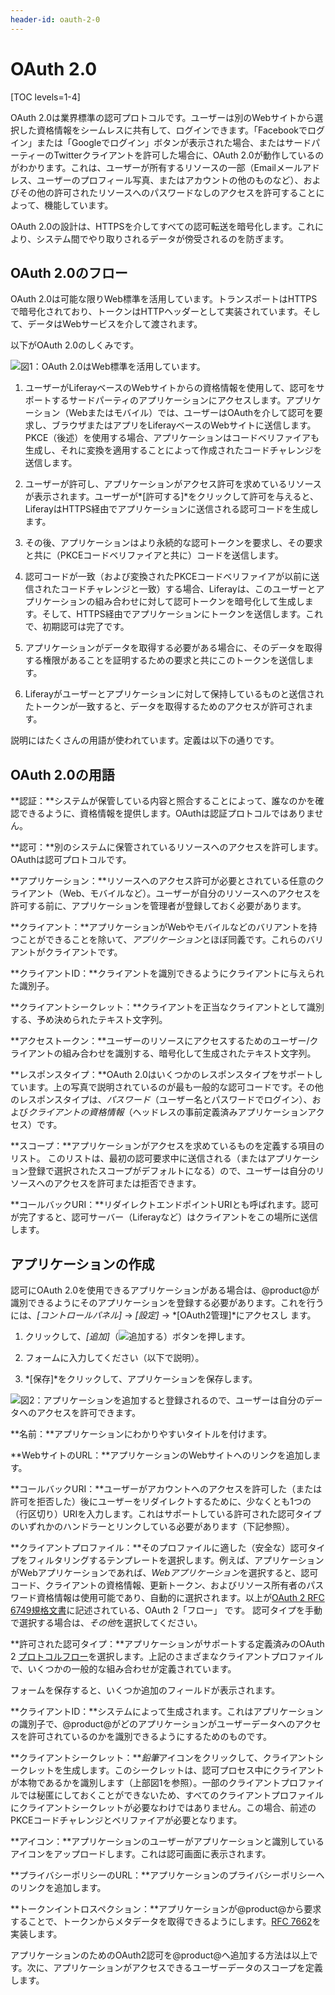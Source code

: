 ```yaml
---
header-id: oauth-2-0
---
```


# OAuth 2.0

[TOC levels=1-4]

OAuth 2.0は業界標準の認可プロトコルです。ユーザーは別のWebサイトから選択した資格情報をシームレスに共有して、ログインできます。「Facebookでログイン」または「Googleでログイン」ボタンが表示された場合、またはサードパーティーのTwitterクライアントを許可した場合に、OAuth 2.0が動作しているのがわかります。これは、ユーザーが所有するリソースの一部（Emailメールアドレス、ユーザーのプロフィール写真、またはアカウントの他のものなど）、およびその他の許可されたリソースへのパスワードなしのアクセスを許可することによって、機能しています。

OAuth 2.0の設計は、HTTPSを介してすべての認可転送を暗号化します。これにより、システム間でやり取りされるデータが傍受されるのを防ぎます。

## OAuth 2.0のフロー

OAuth 2.0は可能な限りWeb標準を活用しています。トランスポートはHTTPSで暗号化されており、トークンはHTTPヘッダーとして実装されています。そして、データはWebサービスを介して渡されます。

以下がOAuth 2.0のしくみです。

![図1：OAuth 2.0はWeb標準を活用しています。](../../../images/oauth-flow.png)

1. ユーザーがLiferayベースのWebサイトからの資格情報を使用して、認可をサポートするサードパーティのアプリケーションにアクセスします。アプリケーション（Webまたはモバイル）では、ユーザーはOAuthを介して認可を要求し、ブラウザまたはアプリをLiferayベースのWebサイトに送信します。PKCE（後述）を使用する場合、アプリケーションはコードベリファイアも生成し、それに変換を適用することによって作成されたコードチャレンジを送信します。

2. ユーザーが許可し、アプリケーションがアクセス許可を求めているリソースが表示されます。ユーザーが*[許可する]*をクリックして許可を与えると、LiferayはHTTPS経由でアプリケーションに送信される認可コードを生成します。

3. その後、アプリケーションはより永続的な認可トークンを要求し、その要求と共に（PKCEコードベリファイアと共に）コードを送信します。

4. 認可コードが一致（および変換されたPKCEコードベリファイアが以前に送信されたコードチャレンジと一致）する場合、Liferayは、このユーザーとアプリケーションの組み合わせに対して認可トークンを暗号化して生成します。そして、HTTPS経由でアプリケーションにトークンを送信します。これで、初期認可は完了です。

5. アプリケーションがデータを取得する必要がある場合に、そのデータを取得する権限があることを証明するための要求と共にこのトークンを送信します。

6. Liferayがユーザーとアプリケーションに対して保持しているものと送信されたトークンが一致すると、データを取得するためのアクセスが許可されます。

説明にはたくさんの用語が使われています。定義は以下の通りです。

## OAuth 2.0の用語

**認証：**システムが保管している内容と照合することによって、誰なのかを確認できるように、資格情報を提供します。OAuthは認証プロトコルではありません。

**認可：**別のシステムに保管されているリソースへのアクセスを許可します。OAuthは認可プロトコルです。

**アプリケーション：**リソースへのアクセス許可が必要とされている任意のクライアント（Web、モバイルなど）。ユーザーが自分のリソースへのアクセスを許可する前に、アプリケーションを管理者が登録しておく必要があります。

**クライアント：**アプリケーションがWebやモバイルなどのバリアントを持つことができることを除いて、*アプリケーション*とほぼ同義です。これらのバリアントがクライアントです。

**クライアントID：**クライアントを識別できるようにクライアントに与えられた識別子。

**クライアントシークレット：**クライアントを正当なクライアントとして識別する、予め決められたテキスト文字列。

**アクセストークン：**ユーザーのリソースにアクセスするためのユーザー/クライアントの組み合わせを識別する、暗号化して生成されたテキスト文字列。

**レスポンスタイプ：**OAuth 2.0はいくつかのレスポンスタイプをサポートしています。上の写真で説明されているのが最も一般的な認可コードです。その他のレスポンスタイプは、*パスワード*（ユーザー名とパスワードでログイン）、および*クライアントの資格情報*（ヘッドレスの事前定義済みアプリケーションアクセス）です。

**スコープ：**アプリケーションがアクセスを求めているものを定義する項目のリスト。
このリストは、最初の認可要求中に送信される（またはアプリケーション登録で選択されたスコープがデフォルトになる）ので、ユーザーは自分のリソースへのアクセスを許可または拒否できます。

**コールバックURI：**リダイレクトエンドポイントURIとも呼ばれます。認可が完了すると、認可サーバー（Liferayなど）はクライアントをこの場所に送信します。

## アプリケーションの作成

認可にOAuth 2.0を使用できるアプリケーションがある場合は、@product@が識別できるようにそのアプリケーションを登録する必要があります。これを行うには、*[コントロールパネル]* → *[設定]* → *[OAuth2管理]*にアクセスし ます。

1. クリックして、*[追加]*（![追加する](../../../images/icon-add.png)）ボタンを押します。

2. フォームに入力してください（以下で説明）。

3. *[保存]*をクリックして、アプリケーションを保存します。

![図2：アプリケーションを追加すると登録されるので、ユーザーは自分のデータへのアクセスを許可できます。](../../../images/oauth-new-application.png)

**名前：**アプリケーションにわかりやすいタイトルを付けます。

**WebサイトのURL：**アプリケーションのWebサイトへのリンクを追加します。

**コールバックURI：**ユーザーがアカウントへのアクセスを許可した（または許可を拒否した）後にユーザーをリダイレクトするために、少なくとも1つの（行区切り）URIを入力します。これはサポートしている許可された認可タイプのいずれかのハンドラーとリンクしている必要があります（下記参照）。

**クライアントプロファイル：**そのプロファイルに適した（安全な）認可タイプをフィルタリングするテンプレートを選択します。例えば、アプリケーションがWebアプリケーションであれば、*Webアプリケーション*を選択すると、認可コード、クライアントの資格情報、更新トークン、およびリソース所有者のパスワード資格情報は使用可能であり、自動的に選択されます。以上が[OAuth 2 RFC 6749規格文書](https://tools.ietf.org/html/rfc6749)に記述されている、OAuth 2「フロー」 です。
認可タイプを手動で選択する場合は、*その他*を選択してください。

**許可された認可タイプ：**アプリケーションがサポートする定義済みのOAuth 2 [プロトコルフロー](https://tools.ietf.org/html/rfc6749#section-1.2)を選択します。上記のさまざまなクライアントプロファイルで、いくつかの一般的な組み合わせが定義されています。

フォームを保存すると、いくつか追加のフィールドが表示されます。

**クライアントID：**システムによって生成されます。これはアプリケーションの識別子で、@product@がどのアプリケーションがユーザーデータへのアクセスを許可されているのかを識別できるようにするためのものです。

**クライアントシークレット：***鉛筆*アイコンをクリックして、クライアントシークレットを生成します。このシークレットは、認可プロセス中にクライアントが本物であるかを識別します（上部図1を参照）。一部のクライアントプロファイルでは秘匿にしておくことができないため、すべてのクライアントプロファイルにクライアントシークレットが必要なわけではありません。この場合、前述のPKCEコードチャレンジとベリファイアが必要となります。

**アイコン：**アプリケーションのユーザーがアプリケーションと識別しているアイコンをアップロードします。これは認可画面に表示されます。

**プライバシーポリシーのURL：**アプリケーションのプライバシーポリシーへのリンクを追加します。

**トークンイントロスペクション：**アプリケーションが@product@から要求することで、トークンからメタデータを取得できるようにします。[RFC 7662](https://tools.ietf.org/html/rfc7662)を実装します。

 アプリケーションのためのOAuth2認可を@product@へ追加する方法は以上です。次に、アプリケーションがアクセスできるユーザーデータのスコープを定義します。
